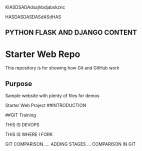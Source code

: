 KIASDSADAdsajhbdjabskznc


HASDASDASDASdASdHAS

## PYTHON FLASK AND DJANGO CONTENT

# Starter Web Repo

This repository is for showing how Git and GitHub work

## Purpose

Sample website with plenty of files for demos



Starter Web Project
##INTRODUCTION


##GIT Training

THIS IS DEVOPS

THIS IS WHERE I FORK



GIT COMPARISON..... ADDING STAGES ... COMPARISON IN GIT

